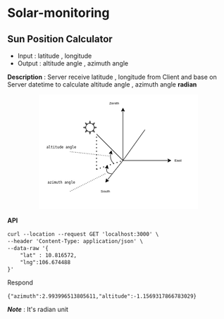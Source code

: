 # Solar-monitoring
## Sun Position Calculator 
- Input : latitude , longitude
- Output : altitude angle , azimuth angle

**Description** : Server receive latitude , longitude from Client and base on Server datetime to calculate altitude angle , azimuth angle **radian**

<p align="center">
  <img src="./img/suncalc.png" alt="Sublime's custom image"/>
</p>

**API** 
```
curl --location --request GET 'localhost:3000' \
--header 'Content-Type: application/json' \
--data-raw '{
    "lat" : 10.816572,
    "lng":106.674488
}'
```
Respond
```
{"azimuth":2.993996513805611,"altitude":-1.1569317866783029}
```
***Note*** : It's radian unit
